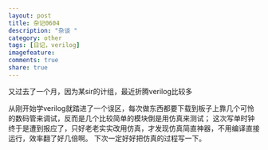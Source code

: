 ```yaml
---
layout: post
title: 杂记0604
description: "杂谈 "
category: other
tags: [日记，verilog]
imagefeature: 
comments: true
share: true
---
```

又过去了一个月，因为某sir的计组，最近折腾verilog比较多

<!--more-->
从刚开始学verilog就踏进了一个误区，每次做东西都要下载到板子上靠几个可怜的数码管来调试，反而是几个比较简单的模块倒是用仿真来测试；
这次写单时钟终于是遭到报应了，只好老老实实改用仿真，才发现仿真简直神器，不用编译直接运行，效率翻了好几倍啊。
下次一定好好把仿真的过程写一下。